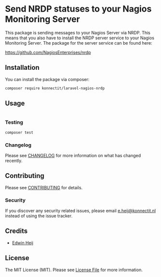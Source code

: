 # Send NRDP statuses to your Nagios Monitoring Server

This package is sending messages to your Nagios Server via NRDP. This means that
you also have to install the NRDP server service to your Nagios Monitoring Server.
The package for the server service can be found here:

https://github.com/NagiosEnterprises/nrdp

## Installation

You can install the package via composer:

```bash
composer require konnectit/laravel-nagios-nrdp
```

## Usage

```php

```

### Testing

```bash
composer test
```

### Changelog

Please see [CHANGELOG](CHANGELOG.md) for more information on what has changed recently.

## Contributing

Please see [CONTRIBUTING](CONTRIBUTING.md) for details.

### Security

If you discover any security related issues, please email e.heij@konnectit.nl instead of using the issue tracker.

## Credits

- [Edwin Heij](https://github.com/bahjaat)

## License

The MIT License (MIT). Please see [License File](LICENSE.md) for more information.
